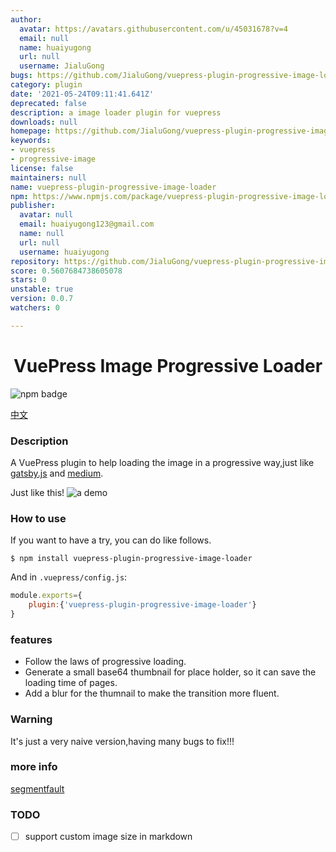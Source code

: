 ```yaml
---
author:
  avatar: https://avatars.githubusercontent.com/u/45031678?v=4
  email: null
  name: huaiyugong
  url: null
  username: JialuGong
bugs: https://github.com/JialuGong/vuepress-plugin-progressive-image-loader/issues
category: plugin
date: '2021-05-24T09:11:41.641Z'
deprecated: false
description: a image loader plugin for vuepress
downloads: null
homepage: https://github.com/JialuGong/vuepress-plugin-progressive-image-loader#readme
keywords:
- vuepress
- progressive-image
license: false
maintainers: null
name: vuepress-plugin-progressive-image-loader
npm: https://www.npmjs.com/package/vuepress-plugin-progressive-image-loader
publisher:
  avatar: null
  email: huaiyugong123@gmail.com
  name: null
  url: null
  username: huaiyugong
repository: https://github.com/JialuGong/vuepress-plugin-progressive-image-loader
score: 0.5607684738605078
stars: 0
unstable: true
version: 0.0.7
watchers: 0

---
```


<h1 align="center" style="text-align: center;">VuePress Image Progressive Loader</h1>

![npm badge](https://nodei.co/npm/uepress-plugin-progressive-image-loader.png)

[中文](./README-zh.md)
### Description

A VuePress plugin to help loading the image in a progressive way,just like [gatsby.js](https://www.gatsbyjs.com/) and [medium](https://medium.com/).

Just like this!
![a demo](./.images/screen-shot.gif)


### How to use

If you want to have a try, you can do like follows.

```shell
$ npm install vuepress-plugin-progressive-image-loader
```

And in `.vuepress/config.js`:

```js
module.exports={
    plugin:{'vuepress-plugin-progressive-image-loader'}
}
```

### features

- Follow the laws of progressive loading.
- Generate a small base64 thumbnail for place holder, so it can save the loading time of pages.
- Add a blur for the thumnail to make the transition more fluent.


### Warning 

It's just a very naive version,having many bugs to fix!!!

### more info
[segmentfault](https://segmentfault.com/a/1190000040056541?_ea=134049527)
### TODO
- [ ] support custom image size in markdown

